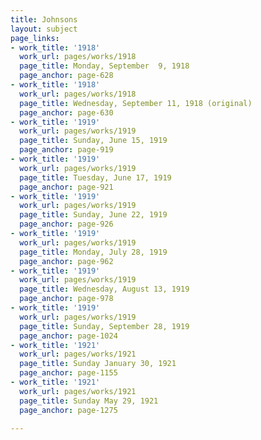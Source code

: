 ```yaml
---
title: Johnsons
layout: subject
page_links:
- work_title: '1918'
  work_url: pages/works/1918
  page_title: Monday, September  9, 1918
  page_anchor: page-628
- work_title: '1918'
  work_url: pages/works/1918
  page_title: Wednesday, September 11, 1918 (original)
  page_anchor: page-630
- work_title: '1919'
  work_url: pages/works/1919
  page_title: Sunday, June 15, 1919
  page_anchor: page-919
- work_title: '1919'
  work_url: pages/works/1919
  page_title: Tuesday, June 17, 1919
  page_anchor: page-921
- work_title: '1919'
  work_url: pages/works/1919
  page_title: Sunday, June 22, 1919
  page_anchor: page-926
- work_title: '1919'
  work_url: pages/works/1919
  page_title: Monday, July 28, 1919
  page_anchor: page-962
- work_title: '1919'
  work_url: pages/works/1919
  page_title: Wednesday, August 13, 1919
  page_anchor: page-978
- work_title: '1919'
  work_url: pages/works/1919
  page_title: Sunday, September 28, 1919
  page_anchor: page-1024
- work_title: '1921'
  work_url: pages/works/1921
  page_title: Sunday January 30, 1921
  page_anchor: page-1155
- work_title: '1921'
  work_url: pages/works/1921
  page_title: Sunday May 29, 1921
  page_anchor: page-1275

---
```

